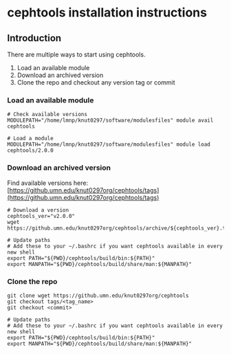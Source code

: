 # cephtools installation instructions

## Introduction

There are multiple ways to start using cephtools. 

1. Load an available module
1. Download an archived version
1. Clone the repo and checkout any version tag or commit


### Load an available module

```
# Check available versions
MODULEPATH="/home/lmnp/knut0297/software/modulesfiles" module avail cephtools

# Load a module
MODULEPATH="/home/lmnp/knut0297/software/modulesfiles" module load cephtools/2.0.0
```


### Download an archived version

Find available versions here: [https://github.umn.edu/knut0297org/cephtools/tags](https://github.umn.edu/knut0297org/cephtools/tags)

```
# Download a version
cephtools_ver="v2.0.0"
wget https://github.umn.edu/knut0297org/cephtools/archive/${cephtools_ver}.tar.gz

# Update paths
# Add these to your ~/.bashrc if you want cephtools available in every new shell
export PATH="${PWD}/cephtools/build/bin:${PATH}"
export MANPATH="${PWD}/cephtools/build/share/man:${MANPATH}"
```



### Clone the repo

```
git clone wget https://github.umn.edu/knut0297org/cephtools
git checkout tags/<tag_name>
git checkout <commit>

# Update paths
# Add these to your ~/.bashrc if you want cephtools available in every new shell
export PATH="${PWD}/cephtools/build/bin:${PATH}"
export MANPATH="${PWD}/cephtools/build/share/man:${MANPATH}"
```


